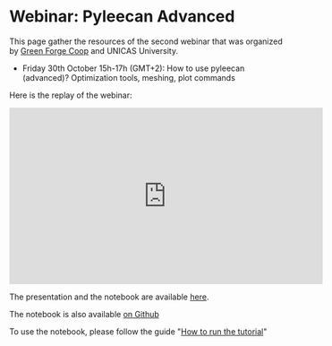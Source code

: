 
Webinar: Pyleecan Advanced
==========================

This page gather the resources of the second webinar that was organized by [Green Forge Coop](https://www.linkedin.com/company/greenforgecoop/about/) and UNICAS University.

- Friday 30th October 15h-17h (GMT+2): How to use pyleecan (advanced)? Optimization tools, meshing, plot commands

Here is the replay of the webinar:

<iframe width="560" height="315" src="https://www.youtube.com/embed/Kj-DJGpbBkU" frameborder="0" allow="accelerometer; autoplay; clipboard-write; encrypted-media; gyroscope; picture-in-picture" allowfullscreen></iframe>

The presentation and the notebook are available [here](https://www.pyleecan.org/notebook/Webinar_Pyleecan_Advanced.zip). 

The notebook is also available [on Github](https://github.com/Eomys/pyleecan/tree/master/Tutorials)

To use the notebook, please follow the guide "[How to run the tutorial](tutorials.md)"
